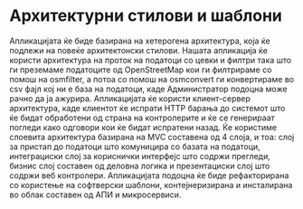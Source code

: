 # Архитектурни стилови и шаблони

Апликацијата ќе биде базирана на хетерогена архитектура, која ќе подлежи на повеќе архитектонски стилови. Нашата апликација ќе користи архитектура на проток на податоци со цевки и филтри така што ги преземаме податоците од OpenStreetMap кои ги филтрираме со помош на osmfilter, а потоа со помош на osmconvert ги конвертираме во csv фајл кој ни е база на податоци, каде Администратор подоцна може рачно да ја ажурира. Апликацијата ќе користи клиент-сервер архитектура, каде клиентот ќе испрати HTTP барања до системот што ќе бидат обработени од страна на контролерите и ќе се генерираат погледи како одговори кои ќе бидат испратени назад. Ќе користиме слоевита архитектура базирана на MVC составена од 4 слоја, и тоа: слој за пристап до податоци што комуницира со базата на податоци, интеграциски слој за кориснички интерфејс што содржи прегледи, бизнис слој составен од деловна логика и презентациски слој што содржи веб контролери. Апликацијата подоцна ќе биде рефакторирана со користење на софтверски шаблони, контејнеризирана и инсталирана во облак составен од АПИ и микросервиси.
